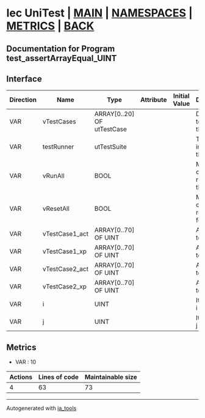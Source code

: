 # Iec UniTest | [MAIN] | [NAMESPACES] | [METRICS] | [BACK]  

## Documentation for Program test_assertArrayEqual_UINT  

## Interface  

| Direction | Name | Type | Attribute | Initial Value | Documentation |
| --------- | ---- | ---- | --------- | ------------- | ------------- |
| VAR | vTestCases | ARRAY[0..20] OF utTestCase |  |  | Definition of all test cases for this POU |  
| VAR | testRunner | utTestSuite |  |  | Test Suite fb instance to run the tests |  
| VAR | vRunAll | BOOL |  |  | Manual command to run all tests for this POU |  
| VAR | vResetAll | BOOL |  |  | Manual command to reset all tests for this POU |  
| VAR | vTestCase1_act | ARRAY[0..70] OF UINT |  |  | Array data 1 of test case 1 |  
| VAR | vTestCase1_xp | ARRAY[0..70] OF UINT |  |  | Array data 2 of test case 1 |  
| VAR | vTestCase2_act | ARRAY[0..70] OF UINT |  |  | Array data 3 of test case 2 |  
| VAR | vTestCase2_xp | ARRAY[0..70] OF UINT |  |  | Array data 4 of test case 2 |  
| VAR | i | UINT |  |  | Iterator variable i |  
| VAR | j | UINT |  |  | Iterator variable j |  


## Metrics  

- VAR : 10

| Actions | Lines of code | Maintainable size |
| ------- | ------------- | ----------------- |
| 4 | 63 | 73 |

---
Autogenerated with [ia_tools](https://github.com/tkucic/ia_tools)  

[MAIN]: ../../../../index.md
[NAMESPACES]: ../../nsList.md
[METRICS]: ../../../metrics.md
[BACK]: ../nsMain.md
